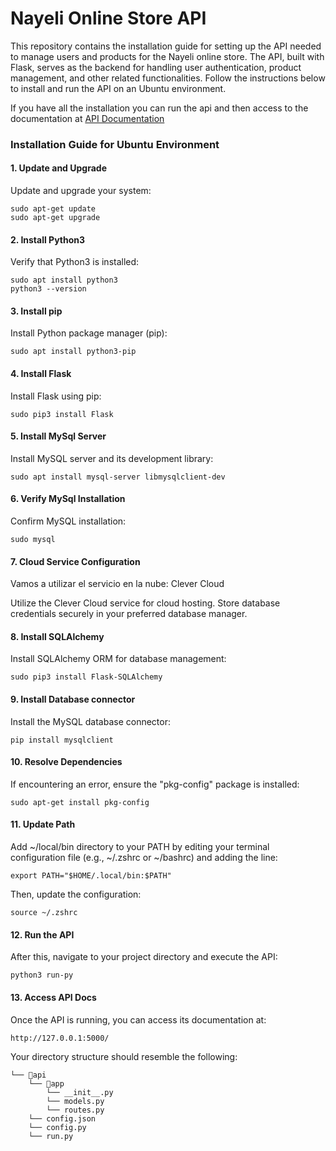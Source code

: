 # Nayeli Online Store API

This repository contains the installation guide for setting up the API needed to manage users and products for the Nayeli online store. The API, built with Flask, serves as the backend for handling user authentication, product management, and other related functionalities. Follow the instructions below to install and run the API on an Ubuntu environment.  

If you have all the installation you can run the api and then access to the documentation at [API Documentation](http://127.0.0.1:5000/)

### Installation Guide for Ubuntu Environment

#### 1. Update and Upgrade

Update and upgrade your system:

```
sudo apt-get update
sudo apt-get upgrade
```

#### 2. Install Python3

Verify that Python3 is installed:

```
sudo apt install python3
python3 --version
```

#### 3. Install pip

Install Python package manager (pip):

```
sudo apt install python3-pip
```

#### 4. Install Flask

Install Flask using pip:

```
sudo pip3 install Flask
```

#### 5. Install MySql Server

Install MySQL server and its development library:

```
sudo apt install mysql-server libmysqlclient-dev
```

#### 6. Verify MySql Installation

Confirm MySQL installation:

```
sudo mysql
```

#### 7. Cloud Service Configuration

Vamos a utilizar el servicio en la nube: Clever Cloud

Utilize the Clever Cloud service for cloud hosting. Store database credentials securely in your preferred database manager.

#### 8. Install SQLAlchemy

Install SQLAlchemy ORM for database management:

```
sudo pip3 install Flask-SQLAlchemy
```

#### 9. Install Database connector

Install the MySQL database connector:

```
pip install mysqlclient
```

#### 10. Resolve Dependencies

If encountering an error, ensure the "pkg-config" package is installed:

```
sudo apt-get install pkg-config
```

#### 11. Update Path

Add ~/local/bin directory to your PATH by editing your terminal configuration file (e.g., ~/.zshrc or ~/bashrc) and adding the line:

```
export PATH="$HOME/.local/bin:$PATH"
```

Then, update the configuration:

```
source ~/.zshrc
```

#### 12. Run the API

After this, navigate to your project directory and execute the API:

```
python3 run-py
```

#### 13. Access API Docs

Once the API is running, you can access its documentation at:

```
http://127.0.0.1:5000/
```

Your directory structure should resemble the following:

```
└── 📁api
    └── 📁app
        └── __init__.py
        └── models.py
        └── routes.py
    └── config.json
    └── config.py
    └── run.py
```
